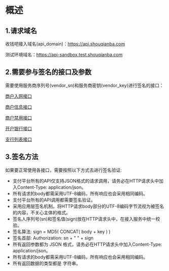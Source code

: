 # 概述

## 1.请求域名

收钱吧接入域名(api_domain)：https://api.shouqianba.com

测试环境域名：https://api-sandbox.test.shouqianba.com

## 2.需要参与签名的接口及参数

   需要使用服务商序列号(vendor_sn)和服务商密钥(vendor_key)进行签名的接口：
  
   [商户入网接口](https://doc.shouqianba.com/zh-cn/api/interface/merchantCreate.html)
   
   [商户信息接口](https://doc.shouqianba.com/zh-cn/api/interface/merchantInfo.html)
   
   [商户禁用接口](https://doc.shouqianba.com/zh-cn/api/interface/merchantClose.html)
   
   [开户银行接口](https://doc.shouqianba.com/zh-cn/api/interface/merchantBanks.html)
   
   [支行列表接口](https://doc.shouqianba.com/zh-cn/api/interface/merchantBranches.html)
   
## 3.签名方法

如果要正常使用各接口，需要按照以下方式去进行签名验证:
 * 支付平台所有的API仅支持JSON格式的请求调用，请务必在HTTP请求头中加入Content-Type: application/json。
 * 所有请求的body都需采用UTF-8编码，所有响应也会采用相同编码。
 * 支付平台所有的API调用都需要签名验证。
 * 采用应用层签名机制。将HTTP请求body部分的UTF-8编码字节流视为被签名的内容，不关心主体的格式。
 * 签名人序列号(sn)和签名值(sign)放在HTTP请求头中，在接入服务中统一校验。
 * 签名算法: sign = MD5( CONCAT( body + key ) )
 * 签名首部: Authorization: sn + " " + sign
 * 所有返回参数都为 JSON 格式，请务必在HTTP请求头中加入Content-Type: application/json。
 * 所有请求的body都需采用UTF-8编码，所有响应也会采用相同编码。
 * 所有返回数据的类型都是 字符串。
